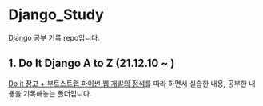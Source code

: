 # Django_Study
Django 공부 기록 repo입니다.

## 1. Do It Django A to Z (21.12.10 ~ )
[Do it 장고 + 부트스트랩 파이썬 웹 개발의 정석](http://www.yes24.com/Product/Goods/96541859)를 따라 하면서 실습한 내용, 공부한 내용을 기록해놓는 폴더입니다.
